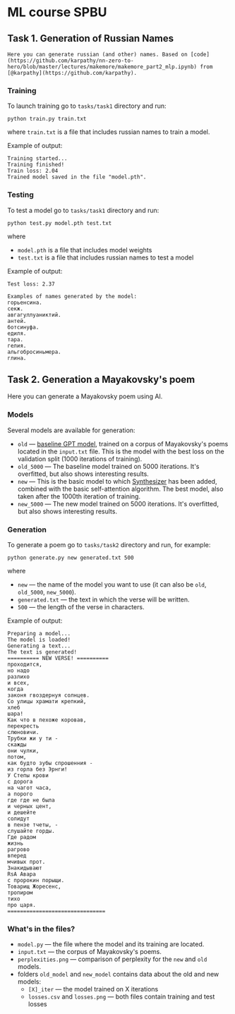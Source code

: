# ML course SPBU

## Task 1. Generation of Russian Names

    Here you can generate russian (and other) names. Based on [code](https://github.com/karpathy/nn-zero-to-hero/blob/master/lectures/makemore/makemore_part2_mlp.ipynb) from [@karpathy](https://github.com/karpathy).

### Training
To launch training go to `tasks/task1` directory and run:
```commandline
python train.py train.txt
```
where `train.txt` is a file that includes russian names to train a model.

Example of output:
```
Training started...
Training finished!
Train loss: 2.04
Trained model saved in the file "model.pth".
```

### Testing
To test a model go to `tasks/task1` directory and run:
```commandline
python test.py model.pth test.txt
```
where
* `model.pth` is a file that includes model weights
* `test.txt` is a file that includes russian names to test a model

Example of output:
```
Test loss: 2.37

Examples of names generated by the model:
горьенсина.
секж.
авгагуллуаниктий.
антей.
ботсинуфа.
едиля.
тара.
гелия.
альгобросиньмера.
глина.
```

## Task 2. Generation a Mayakovsky's poem

Here you can generate a Mayakovsky poem using AI.

### Models
Several models are available for generation:
* `old` — [baseline GPT model](https://github.com/karpathy/ng-video-lecture/blob/master/gpt.py), trained on a corpus of Mayakovsky's poems located in the `input.txt` file. This is the model with the best loss on the validation split (1000 iterations of training).
* `old_5000` — The baseline model trained on 5000 iterations. It's overfitted, but also shows interesting results.
* `new` — This is the basic model to which [Synthesizer](https://arxiv.org/pdf/2005.00743.pdf) has been added, combined with the basic self-attention algorithm. The best model, also taken after the 1000th iteration of training.
* `new_5000` — The new model trained on 5000 iterations. It's overfitted, but also shows interesting results.

### Generation
To generate a poem go to `tasks/task2` directory and run, for example:
```commandline
python generate.py new generated.txt 500
```
where
* `new` — the name of the model you want to use (it can also be `old`, `old_5000`, `new_5000`).
* `generated.txt` — the text in which the verse will be written.
* `500` — the length of the verse in characters.

Example of output:
```
Preparing a model...
The model is loaded!
Generating a text...
The text is generated!
========== NEW VERSE! ==========
проходится,
но надо
разлихо
и всех,
когда
законя гвоздернуя солнцев.
Со улицы храмати крепкий,
хлеб
шара!
Как что в пехоже коровав,
перекресть
слюновичи.
Трубки жи у ти -
скажды
они чулки,
потом,
как будто зубы спрошенния -
из горла без Эрнги!
У Степы крови
с дорога
на чагот часа,
а порого
где где не была
и черных цент,
и дешейте
солидут
в пензе тчеты, -
слушайте горды.
Где радом
жизнь
рагрово
вперед
мчивых прот.
Знакидывают
RsA Aвара
с пророкин порыщи.
Товарищ Жоресенс,
тропиром
тихо
про царя.
===============================
```

### What's in the files?

* `model.py` — the file where the model and its training are located.
* `input.txt` — the corpus of Mayakovsky's poems.
* `perplexities.png` — сomparison of perplexity for the `new` and `old` models.
* folders `old_model` and `new_model` contains data about the old and new models:
  * `[X]_iter` — the model trained on X iterations
  * `losses.csv` and `losses.png` — both files contain training and test losses
